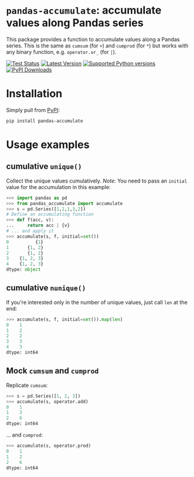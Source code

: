 # `pandas-accumulate`: accumulate values along Pandas series

This package provides a function to accumulate values along a Pandas series.
This is the same as `cumsum` (for `+`) and `cumprod` (for `*`) but works
with any binary function, e.g. `operator.or_` (for `|`).

[![Test Status](https://github.com/eikevons/pandas-accumulate/actions/workflows/check.yml/badge.svg)](https://github.com/eikevons/pandas-accumulate/actions/workflows/check.yml)
[![Latest Version](https://img.shields.io/pypi/v/pandas-accumulate.svg)](https://pypi.org/project/pandas-accumulate/)
[![Supported Python versions](https://img.shields.io/pypi/pyversions/pandas-accumulate)](https://pypi.org/project/pandas-accumulate/) 
[![PyPI Downloads](https://img.shields.io/pypi/dm/pandas-accumulate.svg?label=PyPI%20downloads)](https://pypi.org/project/pandas-accumulate/) 

# Installation

Simply pull from [PyPI](https://pypi.org/project/pandas-accumulate/):
```sh
pip install pandas-accumulate
```
 
# Usage examples

## cumulative `unique()`

Collect the unique values cumulatively. _Note_: You need to pass an
`initial` value for the accumulation in this example:
```python
>>> import pandas as pd
>>> from pandas_accumulate import accumulate
>>> s = pd.Series([1,2,1,3,2])
# Define an accumulating function
>>> def f(acc, v):
...     return acc | {v}
# ... and apply it
>>> accumulate(s, f, initial=set())
0          {1}
1       {1, 2}
2       {1, 2}
3    {1, 2, 3}
4    {1, 2, 3}
dtype: object
```

## cumulative `nunique()`

If you're interested only in the number of unique values, just call `len` at
the end:

```python
>>> accumulate(s, f, initial=set()).map(len)
0    1
1    2
2    2
3    3
4    3
dtype: int64
```
## Mock `cumsum` and `cumprod`

Replicate `cumsum`:

```python
>>> s = pd.Series([1, 2, 3])
>>> accumulate(s, operator.add)
0    1
1    3
2    6
dtype: int64
```

... and `cumprod`:

```python
>>> accumulate(s, operator.prod)
0    1
1    2
2    6
dtype: int64
```

